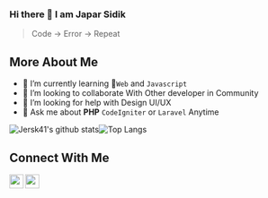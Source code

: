 ### Hi there 👋 I am Japar Sidik
> Code -> Error -> Repeat

## More About Me
- 🌱 I’m currently learning :iphone:`Web` and `Javascript`
- 👯 I’m looking to collaborate With Other developer in Community
- 🤔 I’m looking for help with Design UI/UX 
- 💬 Ask me about **PHP** `CodeIgniter` or `Laravel`  Anytime

![Jersk41's github stats](https://github-readme-stats.vercel.app/api?username=Jersk41&show_icons=true&theme=tokyonight)![Top Langs](https://github-readme-stats.vercel.app/api/top-langs/?username=Jersk41&layout=compact&hide=html&theme=tokyonight)

## Connect With Me
[<img align="left" alt="codeSTACKr | Twitter" width="25px" src="https://cdn.jsdelivr.net/npm/simple-icons@v3/icons/twitter.svg"/>](https://twitter.com/Sidik84503300)
[<img align="left" alt="codeSTACKr | Instagram" width="25px" src="https://cdn.jsdelivr.net/npm/simple-icons@v3/icons/instagram.svg"/>](https://instagram.com/sidik_japar4)
